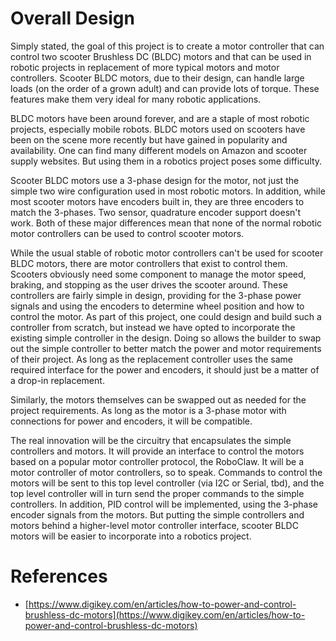 # Overall Design
<p>Simply stated, the goal of this project is to create a motor controller that can
control two scooter Brushless DC (BLDC) motors and that can be used in robotic projects in
replacement of more typical motors and motor controllers. Scooter BLDC motors, due
to their design, can handle large loads (on the order of a grown adult) and can
provide lots of torque. These features make them very ideal for many robotic
applications.</p>

<p>BLDC motors have been around forever, and are a staple of most 
robotic projects, especially mobile robots. BLDC motors used on scooters have been
on the scene more recently but have gained in popularity and availability. One can
find many different models on Amazon and scooter supply websites. But using them
in a robotics project poses some difficulty.</p>

<p>Scooter BLDC motors use a 3-phase design for the motor, not just the simple two
wire configuration used in most robotic motors. In addition, while most scooter
motors have encoders built in, they are three encoders to match the 3-phases.
Two sensor, quadrature encoder support doesn't work. Both of these major differences
mean that none of the normal robotic motor controllers can be used to control scooter
motors.</p>

<p>While the usual stable of robotic motor controllers can't be used for scooter
BLDC motors, there are motor controllers that exist to control them. Scooters
obviously need some component to manage the motor speed, braking, and stopping
as the user drives the scooter around. These controllers are fairly simple in
design, providing for the 3-phase power signals and using the encoders to determine
wheel position and how to control the motor. As part of this project, one could design
and build such a controller from scratch, but instead we have opted to incorporate the
existing simple controller in the design. Doing so allows the builder to swap out the
simple controller to better match the power and motor requirements of their project.
As long as the replacement controller uses the same required interface for the power
and encoders, it should just be a matter of a drop-in replacement.</p>

<p>Similarly, the motors themselves can be swapped out as needed for the project
requirements. As long as the motor is a 3-phase motor with connections for power and
encoders, it will be compatible.</p>

<p>The real innovation will be the circuitry that encapsulates the simple controllers
and motors. It will provide an interface to control the motors based on a popular 
motor controller protocol, the RoboClaw. It will be a motor controller of motor
controllers, so to speak. Commands to control the motors will be sent to this top
level controller (via I2C or Serial, tbd), and the top level controller will in turn
send the proper commands to the simple controllers. In addition, PID control will be
implemented, using the 3-phase encoder signals from the motors. But putting the simple
controllers and motors behind a higher-level motor controller interface, scooter BLDC
motors will be easier to incorporate into a robotics project.</p>

# References

  - [https://www.digikey.com/en/articles/how-to-power-and-control-brushless-dc-motors](https://www.digikey.com/en/articles/how-to-power-and-control-brushless-dc-motors)

